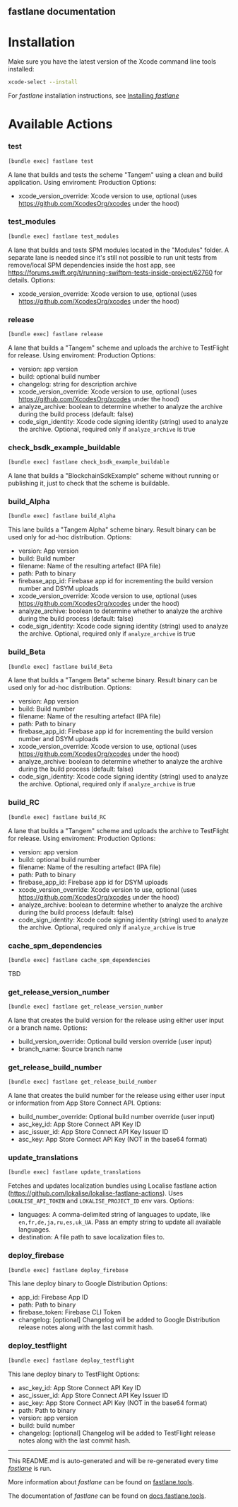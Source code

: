 fastlane documentation
----

# Installation

Make sure you have the latest version of the Xcode command line tools installed:

```sh
xcode-select --install
```

For _fastlane_ installation instructions, see [Installing _fastlane_](https://docs.fastlane.tools/#installing-fastlane)

# Available Actions

### test

```sh
[bundle exec] fastlane test
```


A lane that builds and tests the scheme "Tangem" using a clean and build application.
Using enviroment: Production
Options:
- xcode_version_override: Xcode version to use, optional (uses https://github.com/XcodesOrg/xcodes under the hood)


### test_modules

```sh
[bundle exec] fastlane test_modules
```


A lane that builds and tests SPM modules located in the "Modules" folder.
A separate lane is needed since it's still not possible to run unit tests from remove/local SPM dependencies inside the host app,
see https://forums.swift.org/t/running-swiftpm-tests-inside-project/62760 for details.
Options:
- xcode_version_override: Xcode version to use, optional (uses https://github.com/XcodesOrg/xcodes under the hood)


### release

```sh
[bundle exec] fastlane release
```


A lane that builds a "Tangem" scheme and uploads the archive to TestFlight for release.
Using enviroment: Production
Options:
- version: app version
- build: optional build number
- changelog: string for description archive
- xcode_version_override: Xcode version to use, optional (uses https://github.com/XcodesOrg/xcodes under the hood)
- analyze_archive: boolean to determine whether to analyze the archive during the build process (default: false)
- code_sign_identity: Xcode code signing identity (string) used to analyze the archive. Optional, required only if `analyze_archive` is true


### check_bsdk_example_buildable

```sh
[bundle exec] fastlane check_bsdk_example_buildable
```


A lane that builds a "BlockchainSdkExample" scheme without running or publishing it, just to check that the scheme is buildable.


### build_Alpha

```sh
[bundle exec] fastlane build_Alpha
```


This lane builds a "Tangem Alpha" scheme binary. Result binary can be used only for ad-hoc distribution.
Options:
- version: App version
- build: Build number
- filename: Name of the resulting artefact (IPA file)
- path: Path to binary
- firebase_app_id: Firebase app id for incrementing the build version number and DSYM uploads
- xcode_version_override: Xcode version to use, optional (uses https://github.com/XcodesOrg/xcodes under the hood)
- analyze_archive: boolean to determine whether to analyze the archive during the build process (default: false)
- code_sign_identity: Xcode code signing identity (string) used to analyze the archive. Optional, required only if `analyze_archive` is true


### build_Beta

```sh
[bundle exec] fastlane build_Beta
```


A lane that builds a "Tangem Beta" scheme binary. Result binary can be used only for ad-hoc distribution.
Options:
- version: App version
- build: Build number
- filename: Name of the resulting artefact (IPA file)
- path: Path to binary
- firebase_app_id: Firebase app id for incrementing the build version number and DSYM uploads
- xcode_version_override: Xcode version to use, optional (uses https://github.com/XcodesOrg/xcodes under the hood)
- analyze_archive: boolean to determine whether to analyze the archive during the build process (default: false)
- code_sign_identity: Xcode code signing identity (string) used to analyze the archive. Optional, required only if `analyze_archive` is true


### build_RC

```sh
[bundle exec] fastlane build_RC
```


A lane that builds a "Tangem" scheme and uploads the archive to TestFlight for release.
Using enviroment: Production
Options:
- version: app version
- build: optional build number
- filename: Name of the resulting artefact (IPA file)
- path: Path to binary
- firebase_app_id: Firebase app id for DSYM uploads
- xcode_version_override: Xcode version to use, optional (uses https://github.com/XcodesOrg/xcodes under the hood)
- analyze_archive: boolean to determine whether to analyze the archive during the build process (default: false)
- code_sign_identity: Xcode code signing identity (string) used to analyze the archive. Optional, required only if `analyze_archive` is true


### cache_spm_dependencies

```sh
[bundle exec] fastlane cache_spm_dependencies
```


TBD


### get_release_version_number

```sh
[bundle exec] fastlane get_release_version_number
```


A lane that creates the build version for the release using either user input or a branch name.
Options:
- build_version_override: Optional build version override (user input)
- branch_name: Source branch name


### get_release_build_number

```sh
[bundle exec] fastlane get_release_build_number
```


A lane that creates the build number for the release using either user input or information from App Store Connect API.
Options:
- build_number_override: Optional build number override (user input)
- asc_key_id: App Store Connect API Key ID
- asc_issuer_id: App Store Connect API Key Issuer ID
- asc_key: App Store Connect API Key (NOT in the base64 format)


### update_translations

```sh
[bundle exec] fastlane update_translations
```


Fetches and updates localization bundles using Localise fastlane action (https://github.com/lokalise/lokalise-fastlane-actions).
Uses `LOKALISE_API_TOKEN` and `LOKALISE_PROJECT_ID` env vars.
Options:
- languages: A comma-delimited string of languages to update, like `en,fr,de,ja,ru,es,uk_UA`. Pass an empty string to update all available languages.
- destination: A file path to save localization files to.


### deploy_firebase

```sh
[bundle exec] fastlane deploy_firebase
```


This lane deploy binary to Google Distribution
Options:
- app_id: Firebase App ID
- path: Path to binary
- firebase_token: Firebase CLI Token
- changelog: [optional] Changelog will be added to Google Distribution release notes along with the last commit hash.


### deploy_testflight

```sh
[bundle exec] fastlane deploy_testflight
```


This lane deploy binary to TestFlight
Options:
- asc_key_id: App Store Connect API Key ID
- asc_issuer_id: App Store Connect API Key Issuer ID
- asc_key: App Store Connect API Key (NOT in the base64 format)
- path: Path to binary
- version: app version
- build: build number
- changelog: [optional] Changelog will be added to TestFlight release notes along with the last commit hash.


----

This README.md is auto-generated and will be re-generated every time [_fastlane_](https://fastlane.tools) is run.

More information about _fastlane_ can be found on [fastlane.tools](https://fastlane.tools).

The documentation of _fastlane_ can be found on [docs.fastlane.tools](https://docs.fastlane.tools).
